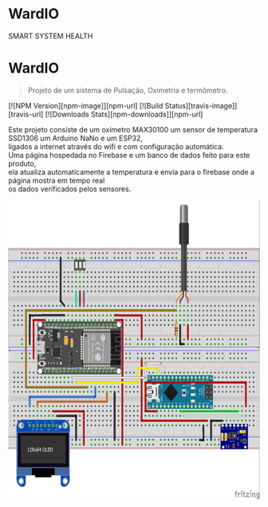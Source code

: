 # WardIO
SMART SYSTEM HEALTH
# WardIO
> Projeto de um sistema de Pulsação, Oximetria e termômetro.

[![NPM Version][npm-image]][npm-url]
[![Build Status][travis-image]][travis-url]
[![Downloads Stats][npm-downloads]][npm-url]

Este projeto consiste de um oximetro MAX30100 um sensor de temperatura SSD1306 um Arduino NaNo e um ESP32,</br> 
ligados a internet através do wifi e com configuração automática.</br>
Uma página hospedada no Firebase e um banco de dados feito para este produto,</br>
ela atualiza automaticamente a temperatura e envia para o firebase onde a página mostra em tempo real </br>
os dados verificados pelos sensores.

<img src="./Imagens/WardIONano_bb.jpg" width="600" height="600" align="center"/>


